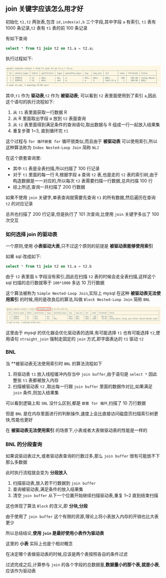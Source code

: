 ## join 关键字应该怎么用才好

初始化 `t1,t2` 两张表,包含 `id,index(a),b` 三个字段,其中字段 `a` 有索引, `t1` 表有 1000 条记录,`t2` 表有 `t1` 表的前 100 条记录

有如下查询
```sql
select * from t1 join t2 on t1.a = t2.a;
```

执行过程如下:

![](./pic/Snipaste_2023-05-19_14-28-30.png)

其中,`t1` 作为 **驱动表**,`t2` 作为 **被驱动表**; 可以看到 `t2` 表里面使用到了索引 `a`,因此这个语句的执行流程如下:

1. 从 `t1` 表里面获取一行数据 R
2. 从 R 里面取出字段 a 放到 `t2` 表面查询
3. 从 `t2` 表里面得到满足条件的查询语句,取出数据与 R 组成一行一起放入结果集
4. 重复步骤 1~3, 直到循环完 `t1`

这个过程与 `for 循环嵌套 for` 循环很类似,而且由于 **被驱动表** 可以使用索引,所以这种算法称为 `Index Nested-Loop Join` 简称 `NLJ`

在这个嵌套查询里:

* 其中 `t1` 表是全表扫描,所以扫描了 100 行记录
* 对于 `t1` 里面的每一行 R,根据字段 a 查询 `t2` 表,也是走的 `t2` 表的索引树,由于构造数据是一一对应的,所以每次 `t2` 表需要扫描一行数据,总共扫描 100 行
* 综上所述,查询一共扫描了 200 行数据

如果不使用 `join` 关键字,单表查询就需要先查询 `t1` 的所有数据,然后遍历在查询 `t2` 的对应记录

总共也扫描了 200 行记录,但是执行了 101 次查询,比使用 `join` 关键字多出了 100 次交互

### 如何选择 join 的驱动表

一个原则,使用 **小表驱动大表**,只不过这个原则的前提是 **被驱动表能够使用索引**

如果 sql 改成如下:
```sql
select * from t1 join t2 on t1.a = t2.b
```
由于 `t2` 表里面 `b` 字段没有索引,因此在扫描 `t2` 表的时候会走全表扫描,这样这个 sql 扫描的总行数就等于 `100*1000` 多达 10 万行数据

这个算法被称为 `Simple Nested-Loop Join`,实际上 mysql 在这种 **被驱动表无法使用索引** 的时候,用的是改良后的算法,叫做 `Block Nested-Loop Join` 简称 `BNL`

![](./pic/Snipaste_2023-05-19_14-52-30.png)

这里由于 mysql 的优化器会优化驱动表的选择,有可能选择 `t1` 也有可能选择 `t2`,使用语句 `straight_join` 强制走固定的 `join` 方式,即字面表达的 `t1` 驱动 `t2`

### BNL

当 **被驱动表无法使用索引时 `BNL` 的算法流程如下

1. 将驱动表 `t1` 放入线程缓冲内存当中 `join buffer`,由于语句是 `select *` 因此整张 `t1` 表都被放入内存
2. 扫描被驱动表 `t2` ,取出每一行跟 `join buffer` 里面的数据作对比,如果满足 `join` 条件,则加入结果集

可以看到逻辑上和 `SNL` 没什么区别,都是 `嵌套 for 循环`,扫描了 10 万行数据

但是 `BNL` 是在内存里面进行的判断操作,速度上会比直接访问磁盘页扫描索引树更快,性能也更好

在 **被驱动表无法使用索引** 的场景下,小表或者大表做驱动表的性能是一样的

### BNL 的分段查询

如果说驱动表过大,或者驱动表查询的行数过多,那么 `join buffer` 很有可能放不下那么多数据

此时执行流程就会变为 **分段放入**

1. 扫描驱动表,放入若干行数据到 `join buffer`
2. 查询被驱动表,满足条件的放入结果集
3. 清空 `join buffer` 从下一个位置开始继续扫描驱动表,重复 1~2 直到结束扫描

这也体现了算法 `Block` 的含义,即 **分块,分段**

由于使用了 `join buffer` 这个有限的资源,理论上将小表放入内存的开销也比大表更少

所以总结结论,**使用 `join` 是最好使用小表作为驱动表**

这里的 **小表** 实际上也是个相对概念

在决定哪个表做驱动表的时候,应该是两个表按照各自的条件过滤

过滤完成之后,计算参与 `join` 的各个字段的总数据量,**数据量小的那个表,就是小表**,应该作为驱动表